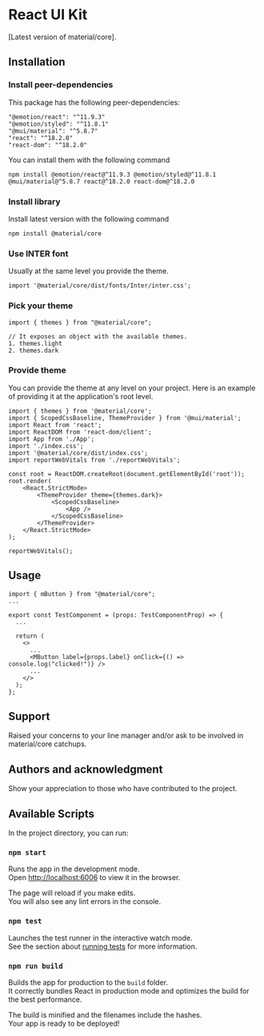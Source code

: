 # React UI Kit

[Latest version of material/core].

## Installation

### Install peer-dependencies

This package has the following peer-dependencies:

```
"@emotion/react": "^11.9.3"
"@emotion/styled": "^11.8.1"
"@mui/material": "^5.8.7"
"react": "^18.2.0"
"react-dom": "^18.2.0"
```

You can install them with the following command

```
npm install @emotion/react@^11.9.3 @emotion/styled@^11.8.1 @mui/material@^5.8.7 react@^18.2.0 react-dom@^18.2.0
```

### Install library

Install latest version with the following command

```
npm install @material/core
```

### Use INTER font

Usually at the same level you provide the theme.

```
import '@material/core/dist/fonts/Inter/inter.css';
```

### Pick your theme

```
import { themes } from "@material/core";

// It exposes an object with the available themes.
1. themes.light
2. themes.dark
```

### Provide theme

You can provide the theme at any level on your project. Here is an example of providing it at the application's root level.

```
import { themes } from '@material/core';
import { ScopedCssBaseline, ThemeProvider } from '@mui/material';
import React from 'react';
import ReactDOM from 'react-dom/client';
import App from './App';
import './index.css';
import '@material/core/dist/index.css';
import reportWebVitals from './reportWebVitals';

const root = ReactDOM.createRoot(document.getElementById('root'));
root.render(
    <React.StrictMode>
        <ThemeProvider theme={themes.dark}>
            <ScopedCssBaseline>
                <App />
            </ScopedCssBaseline>
        </ThemeProvider>
    </React.StrictMode>
);

reportWebVitals();
```

## Usage

```
import { mButton } from "@material/core";
...

export const TestComponent = (props: TestComponentProp) => {
  ...

  return (
    <>
      ...
      <MButton label={props.label} onClick={() => console.log("clicked!")} />
      ...
    </>
  );
};
```

## Support

Raised your concerns to your line manager and/or ask to be involved in material/core catchups.

## Authors and acknowledgment

Show your appreciation to those who have contributed to the project.

## Available Scripts

In the project directory, you can run:

### `npm start`

Runs the app in the development mode.\
Open [http://localhost:6006](http://localhost:6006) to view it in the browser.

The page will reload if you make edits.\
You will also see any lint errors in the console.

### `npm test`

Launches the test runner in the interactive watch mode.\
See the section about [running tests](https://facebook.github.io/create-react-app/docs/running-tests) for more information.

### `npm run build`

Builds the app for production to the `build` folder.\
It correctly bundles React in production mode and optimizes the build for the best performance.

The build is minified and the filenames include the hashes.\
Your app is ready to be deployed!
